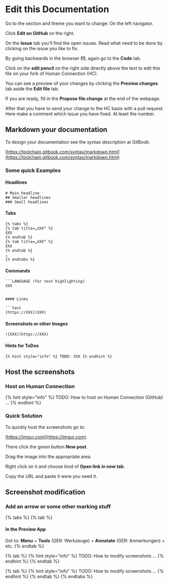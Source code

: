 # Edit this Documentation

Go to the section and theme you want to change: On the left navigator.

Click **Edit on GitHub** on the right.

On the **Issue** tab you’ll find the open issues. Read what need to be done by clicking on the issue you like to fix.

By going backwards in the browser **\(!\)**, again go to the **Code** tab.

Click on the **edit pencil** on the right side directly above the text to edit this file on your fork of Human Connection \(HC\).

You can see a preview of your changes by clicking the **Preview changes** tab aside the **Edit file** tab.

If you are ready, fill in the **Propose file change** at the end of the webpage.

After that you have to send your change to the HC basis with a pull request. Here make a comment which issue you have fixed. At least the number.

## Markdown your documentation

To design your documentation see the syntax description at GitBook:

[https://toolchain.gitbook.com/syntax/markdown.html](https://toolchain.gitbook.com/syntax/markdown.html)

### Some quick Examples

#### Headlines

```text
# Main headline
## Smaller headlines
### Small headlines
```

#### Tabs

```text
{% tabs %}
{% tab title=„XXX“ %}
XXX
{% endtab %}
{% tab title=„XXX“ %}
XXX
{% endtab %}
…
{% endtabs %}
```

#### Commands

```text
```LANGUAGE (for text highlighting)
XXX
```
```

#### Links

```text
[https://XXX](XXX)
```

#### Screenshots or other Images

```text
![XXX](https://XXX)
```

#### Hints for ToDos

```text
{% hint style="info" %} TODO: XXX {% endhint %}
```

## Host the screenshots

### Host on Human Connection

{% hint style="info" %}
TODO: How to host on Human Connection \(GitHub\) ...
{% endhint %}

### Quick Solution

To quickly host the screenshots go to:

[https://imgur.com](https://imgur.com).

There click the green button **New post**.

Drag the image into the appropriate area.

Right click on it and choose kind of **Open link in new tab**.

Copy the URL and paste it were you need it.

## Screenshot modification

### Add an arrow or some other marking stuff

{% tabs %}
{% tab %}
#### In the Preview App

Got to: **Menu** + **Tools** \(GER: Werkzeuge\) + **Annotate** \(GER: Anmerkungen\) + etc.
{% endtab %}

{% tab %}
{% hint style="info" %}
TODO: How to modify screenshots ...
{% endhint %}
{% endtab %}

{% tab %}
{% hint style="info" %}
TODO: How to modify screenshots ...
{% endhint %}
{% endtab %}
{% endtabs %}

